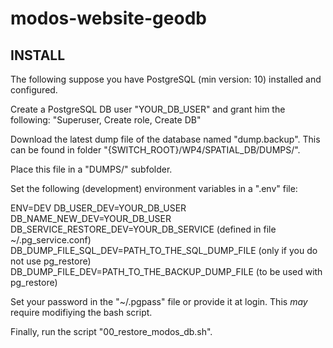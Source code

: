 # modos-website-geodb

## INSTALL
The following suppose you have PostgreSQL (min version: 10) installed and 
configured.

Create a PostgreSQL DB user "YOUR_DB_USER" and grant him the following:
"Superuser, Create role, Create DB"

Download the latest dump file of the database named "dump.backup".
This can be found in folder "{SWITCH_ROOT}/WP4/SPATIAL_DB/DUMPS/".

Place this file in a "DUMPS/" subfolder.

Set the following (development) environment variables in a ".env" file:

ENV=DEV
DB_USER_DEV=YOUR_DB_USER
DB_NAME_NEW_DEV=YOUR_DB_USER
DB_SERVICE_RESTORE_DEV=YOUR_DB_SERVICE (defined in file ~/.pg_service.conf)
DB_DUMP_FILE_SQL_DEV=PATH_TO_THE_SQL_DUMP_FILE (only if you do not use pg_restore)
DB_DUMP_FILE_DEV=PATH_TO_THE_BACKUP_DUMP_FILE (to be used with pg_restore)

Set your password in the "~/.pgpass" file or provide it at login. This *may*
require modifiying the bash script.

Finally, run the script "00_restore_modos_db.sh".





